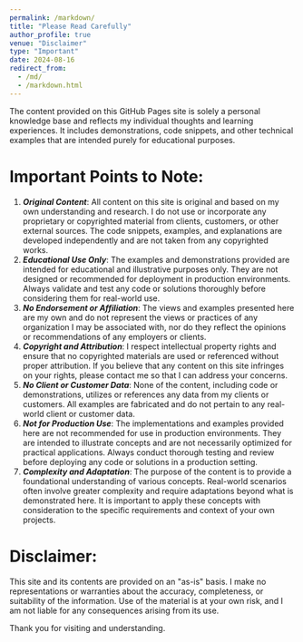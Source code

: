 ```yaml
---
permalink: /markdown/
title: "Please Read Carefully"
author_profile: true
venue: "Disclaimer"
type: "Important"
date: 2024-08-16
redirect_from: 
  - /md/
  - /markdown.html
---
```


The content provided on this GitHub Pages site is solely a personal knowledge base and reflects my individual thoughts and learning experiences. It includes demonstrations, code snippets, and other technical examples that are intended purely for educational purposes.

# Important Points to Note:

1. ***Original Content***: All content on this site is original and based on my own understanding and research. I do not use or incorporate any proprietary or copyrighted material from clients, customers, or other external sources. The code snippets, examples, and explanations are developed independently and are not taken from any copyrighted works.
2. ***Educational Use Only***: The examples and demonstrations provided are intended for educational and illustrative purposes only. They are not designed or recommended for deployment in production environments. Always validate and test any code or solutions thoroughly before considering them for real-world use.
3. ***No Endorsement or Affiliation***: The views and examples presented here are my own and do not represent the views or practices of any organization I may be associated with, nor do they reflect the opinions or recommendations of any employers or clients.
4. ***Copyright and Attribution***: I respect intellectual property rights and ensure that no copyrighted materials are used or referenced without proper attribution. If you believe that any content on this site infringes on your rights, please contact me so that I can address your concerns.
5. ***No Client or Customer Data***: None of the content, including code or demonstrations, utilizes or references any data from my clients or customers. All examples are fabricated and do not pertain to any real-world client or customer data.
6. ***Not for Production Use***: The implementations and examples provided here are not recommended for use in production environments. They are intended to illustrate concepts and are not necessarily optimized for practical applications. Always conduct thorough testing and review before deploying any code or solutions in a production setting.
7. ***Complexity and Adaptation***: The purpose of the content is to provide a foundational understanding of various concepts. Real-world scenarios often involve greater complexity and require adaptations beyond what is demonstrated here. It is important to apply these concepts with consideration to the specific requirements and context of your own projects.

# Disclaimer: 
This site and its contents are provided on an "as-is" basis. I make no representations or warranties about the accuracy, completeness, or suitability of the information. Use of the material is at your own risk, and I am not liable for any consequences arising from its use.

Thank you for visiting and understanding.

